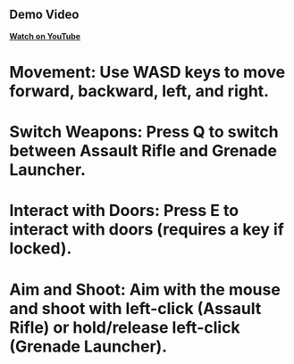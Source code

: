 ## Demo Video
[**Watch on YouTube**](https://youtu.be/Nno80JO3gvA)
# Movement: Use WASD keys to move forward, backward, left, and right.
# Switch Weapons: Press Q to switch between Assault Rifle and Grenade Launcher.
# Interact with Doors: Press E to interact with doors (requires a key if locked).
# Aim and Shoot: Aim with the mouse and shoot with left-click (Assault Rifle) or hold/release left-click (Grenade Launcher).
